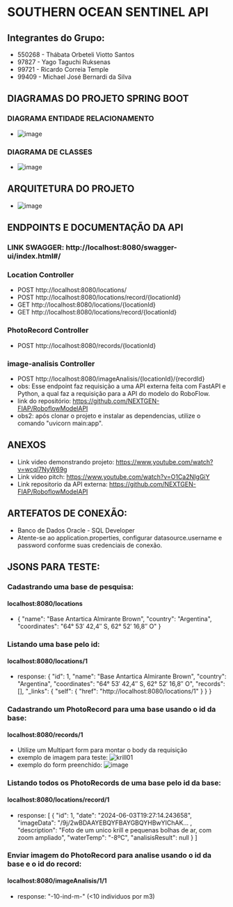# SOUTHERN OCEAN SENTINEL API
## Integrantes do Grupo:
- 550268 - Thábata Orbeteli Viotto Santos 
- 97827 - Yago Taguchi Ruksenas
- 99721 - Ricardo Correia Temple
- 99409 -  Michael José Bernardi da Silva

## DIAGRAMAS DO PROJETO SPRING BOOT
### DIAGRAMA ENTIDADE RELACIONAMENTO
- ![image](https://github.com/RickMaverick/SouthernOceanSentinel_API/assets/122487111/bfde61b5-7b37-4da2-aa51-ca3c7fbc1171)

### DIAGRAMA DE CLASSES
- ![image](https://github.com/RickMaverick/SouthernOceanSentinel_API/assets/122487111/ae93ec45-ae78-461a-b0c8-c0c54ff5444c)

## ARQUITETURA DO PROJETO
- ![image](https://github.com/NEXTGEN-FIAP/SouthernOceanSentinel_API/assets/122487111/04b0bc5b-5b10-488c-84c9-56c7af7fa7e3)

## ENDPOINTS E DOCUMENTAÇÃO DA API
### LINK SWAGGER: http://localhost:8080/swagger-ui/index.html#/
### Location Controller
- POST http://localhost:8080/locations/
- POST http://localhost:8080/locations/record/{locationId}
- GET http://localhost:8080/locations/{locationId}
- GET http://localhost:8080/locations/record/{locationId}
### PhotoRecord Controller
- POST http://localhost:8080/records/{locationId}
### image-analisis Controller
- POST http://localhost:8080/imageAnalisis/{locationId}/{recordId}
- obs: Esse endpoint faz requisição a uma API externa feita com FastAPI e Python, a qual faz a requisição para a API do modelo do RoboFlow.
- link do repositório: https://github.com/NEXTGEN-FIAP/RoboflowModelAPI
- obs2: após clonar o projeto e instalar as dependencias, utilize o comando "uvicorn main:app". 

## ANEXOS
- Link video demonstrando projeto: https://www.youtube.com/watch?v=wcql7NyW69g
- Link video pitch: https://www.youtube.com/watch?v=O1Ca2NIgGiY
- Link repositorio da API externa: https://github.com/NEXTGEN-FIAP/RoboflowModelAPI

## ARTEFATOS DE CONEXÃO:
- Banco de Dados Oracle - SQL Developer
- Atente-se ao application.properties, configurar datasource.username e password conforme suas credenciais de conexão.
  
## JSONS PARA TESTE:
### Cadastrando uma base de pesquisa:
#### localhost:8080/locations
- {
	"name": "Base Antartica Almirante Brown",
	"country": "Argentina",
	"coordinates": "64° 53′ 42,4″ S, 62° 52′ 16,8″ O"
}

### Listando uma base pelo id:
#### localhost:8080/locations/1
- response: {
	"id": 1,
	"name": "Base Antartica Almirante Brown",
	"country": "Argentina",
	"coordinates": "64° 53′ 42,4″ S, 62° 52′ 16,8″ O",
	"records": [],
	"_links": {
		"self": {
			"href": "http://localhost:8080/locations/1"
		}
	}
}

### Cadastrando um PhotoRecord para uma base usando o id da base:
#### localhost:8080/records/1
* Utilize um Multipart form para montar o body da requisição
* exemplo de imagem para teste: ![krill01](https://github.com/RickMaverick/SouthernOceanSentinel_API/assets/122487111/8319e10e-d96b-4cdc-830f-645874209c09)
* exemplo do form preenchido: ![image](https://github.com/RickMaverick/SouthernOceanSentinel_API/assets/122487111/07ad426d-ba26-4081-8dcd-a8c792246f91)

### Listando todos os PhotoRecords de uma base pelo id da base:
#### localhost:8080/locations/record/1
- response: [
	{
		"id": 1,
		"date": "2024-06-03T19:27:14.243658",
		"imageData": "/9j/2wBDAAYEBQYFBAYGBQYHBwYIChAK... ,
    "description": "Foto de um unico krill e pequenas bolhas de ar, com zoom ampliado",
    "waterTemp": "-8ºC",
		"analisisResult": null
  }
]

### Enviar imagem do PhotoRecord para analise usando o id da base e o id do record:
#### localhost:8080/imageAnalisis/1/1
- response: "-10-ind-m-" (<10 individuos por m3)
